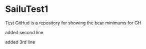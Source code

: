 # SailuTest1

Test GitHud is a repository for showing the bear minimums for GH

added second line

added 3rd line